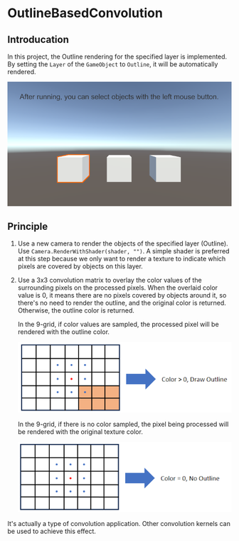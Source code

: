# OutlineBasedConvolution

## Introducation
In this project, the Outline rendering for the specified layer is implemented. By setting the `Layer` of the `GameObject` to `Outline`, it will be automatically rendered.

![result](/Imgs/ImageEffects/Outline/outline_Based_Convolution_result.png)

## Principle
1. Use a new camera to render the objects of the specified layer (Outline). Use `Camera.RenderWithShader(shader, "")`. A simple shader is preferred at this step because we only want to render a texture to indicate which pixels are covered by objects on this layer.
2. Use a 3x3 convolution matrix to overlay the color values of the surrounding pixels on the processed pixels. When the overlaid color value is 0, it means there are no pixels covered by objects around it, so there's no need to render the outline, and the original color is returned. Otherwise, the outline color is returned.
    
    In the 9-grid, if color values are sampled, the processed pixel will be rendered with the outline color.

    ![01](/Imgs/ImageEffects/Outline/outline_layer_01.png)

    In the 9-grid, if there is no color sampled, the pixel being processed will be rendered with the original texture color.
    
    ![02](/Imgs/ImageEffects/Outline/outline_layer_02.png)

It's actually a type of convolution application. Other convolution kernels can be used to achieve this effect.